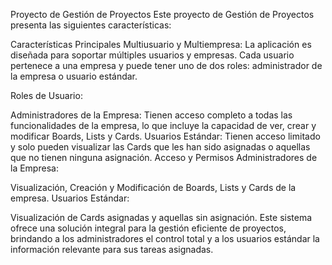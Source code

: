 Proyecto de Gestión de Proyectos
Este proyecto de Gestión de Proyectos presenta las siguientes características:

Características Principales
Multiusuario y Multiempresa: La aplicación es diseñada para soportar múltiples usuarios y empresas. Cada usuario pertenece a una empresa y puede tener uno de dos roles: administrador de la empresa o usuario estándar.

Roles de Usuario:

Administradores de la Empresa: Tienen acceso completo a todas las funcionalidades de la empresa, lo que incluye la capacidad de ver, crear y modificar Boards, Lists y Cards.
Usuarios Estándar: Tienen acceso limitado y solo pueden visualizar las Cards que les han sido asignadas o aquellas que no tienen ninguna asignación.
Acceso y Permisos
Administradores de la Empresa:

Visualización, Creación y Modificación de Boards, Lists y Cards de la empresa.
Usuarios Estándar:

Visualización de Cards asignadas y aquellas sin asignación.
Este sistema ofrece una solución integral para la gestión eficiente de proyectos, brindando a los administradores el control total y a los usuarios estándar la información relevante para sus tareas asignadas.